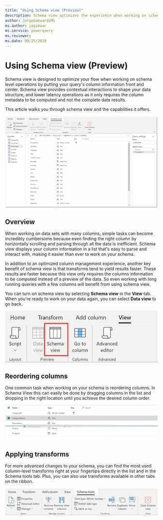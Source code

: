 ```yaml
---
title: "Using Schema view (Preview)"
description: Schema view optimizes the experience when working on schema-related data operations
author: JorgeGabuardiMS
ms.author: jogabuar
ms.service: powerquery
ms.reviewer: 
ms.date: 09/25/2020
---
```


# Using Schema view (Preview)

Schema view is designed to optimize your flow when working on schema level operations by putting your query's column information front and center. Schema view provides contextual interactions to shape your data structure, and lower latency operations as it only requires the column metadata to be computed and not the complete data results. 

This article walks you through schema view and the capabilities it offers. 


![Schema view displays a list with your query's columns information including name, type, and a key decorator.](images/schema-view-overview.png)

## Overview
When working on data sets with many columns, simple tasks can become incredibly cumbersome because even finding the right column by horizontally scrolling and parsing through all the data is inefficient. Schema view displays your column information in a list that's easy to parse and interact with, making it easier than ever to work on your schema.

In addition to an optimized column management experience, another key benefit of schema view is that transforms tend to yield results faster. These results are faster because this view only requires the columns information to be computed instead of a preview of the data. So even working with long running queries with a few columns will benefit from using schema view.

You can turn on schema view by selecting **Schema view** in the **View** tab. When you're ready to work on your data again, you can select **Data view** to go back.

![Schema view entry point in the View tab](images/schema-view-entry-point.png)


## Reordering columns
One common task when working on your schema is reordering columns. In Schema View this can easily be done by dragging columns in the list and dropping in the right location until you achieve the desired column order.

![Columns in Schema view can be reordered by dragging them and dropping them in the desired position.](images/schema-view-drag.png)

## Applying transforms
For more advanced changes to your schema, you can find the most used column-level transforms right at your fingertips directly in the list and in the Schema tools tab. Plus, you can also use transforms available in other tabs on the ribbon. 

![Schema Tools is a contextual tab in the ribbon that's available when in Schema view with the most used column-level transforms](images/schema-tools.png)
